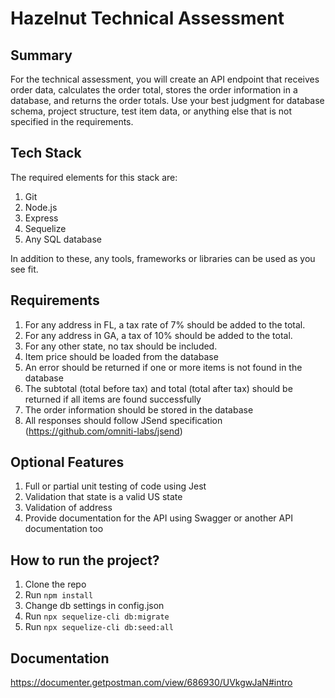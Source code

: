 # Hazelnut Technical Assessment

## Summary
For the technical assessment, you will create an API endpoint that receives order data, calculates the order total, stores the order information in a database, and returns the order totals. Use your best judgment for database schema, project structure, test item data, or anything else that is not specified in the requirements.

## Tech Stack
The required elements for this stack are:

1) Git
2) Node.js
3) Express
4) Sequelize
5) Any SQL database

In addition to these, any tools, frameworks or libraries can be used as you see fit.

## Requirements
1. For any address in FL, a tax rate of 7% should be added to the total.
2. For any address in GA, a tax of 10% should be added to the total.
3. For any other state, no tax should be included.
4. Item price should be loaded from the database
5. An error should be returned if one or more items is not found in the database
6. The subtotal (total before tax) and total (total after tax) should be returned if all items are found successfully
7. The order information should be stored in the database
8. All responses should follow JSend specification (https://github.com/omniti-labs/jsend)

## Optional Features
1. Full or partial unit testing of code using Jest
2. Validation that state is a valid US state
3. Validation of address
4. Provide documentation for the API using Swagger or another API documentation too

## How to run the project?
1. Clone the repo
2. Run `npm install`
3. Change db settings in config.json
4. Run `npx sequelize-cli db:migrate`
5. Run `npx sequelize-cli db:seed:all`

## Documentation
https://documenter.getpostman.com/view/686930/UVkgwJaN#intro